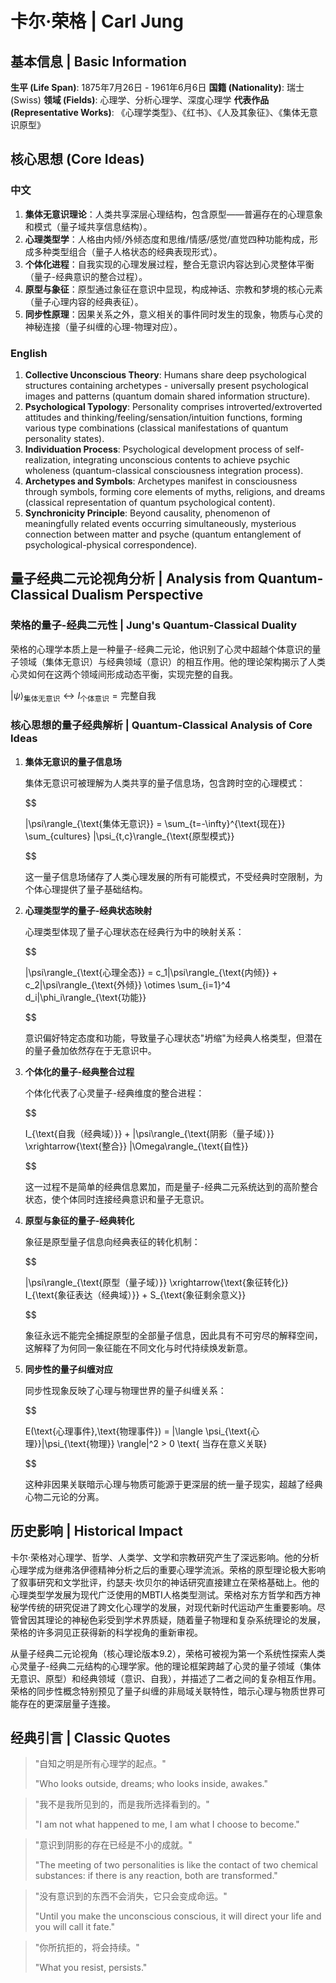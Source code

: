 # 卡尔·荣格 | Carl Jung

## 基本信息 | Basic Information

**生平 (Life Span)**: 1875年7月26日 - 1961年6月6日
**国籍 (Nationality)**: 瑞士 (Swiss)
**领域 (Fields)**: 心理学、分析心理学、深度心理学
**代表作品 (Representative Works)**: 《心理学类型》、《红书》、《人及其象征》、《集体无意识原型》

## 核心思想 (Core Ideas)

### 中文
1. **集体无意识理论**：人类共享深层心理结构，包含原型——普遍存在的心理意象和模式（量子域共享信息结构）。
2. **心理类型学**：人格由内倾/外倾态度和思维/情感/感觉/直觉四种功能构成，形成多种类型组合（量子人格状态的经典表现形式）。
3. **个体化进程**：自我实现的心理发展过程，整合无意识内容达到心灵整体平衡（量子-经典意识的整合过程）。
4. **原型与象征**：原型通过象征在意识中显现，构成神话、宗教和梦境的核心元素（量子心理内容的经典表征）。
5. **同步性原理**：因果关系之外，意义相关的事件同时发生的现象，物质与心灵的神秘连接（量子纠缠的心理-物理对应）。

### English
1. **Collective Unconscious Theory**: Humans share deep psychological structures containing archetypes - universally present psychological images and patterns (quantum domain shared information structure).
2. **Psychological Typology**: Personality comprises introverted/extroverted attitudes and thinking/feeling/sensation/intuition functions, forming various type combinations (classical manifestations of quantum personality states).
3. **Individuation Process**: Psychological development process of self-realization, integrating unconscious contents to achieve psychic wholeness (quantum-classical consciousness integration process).
4. **Archetypes and Symbols**: Archetypes manifest in consciousness through symbols, forming core elements of myths, religions, and dreams (classical representation of quantum psychological content).
5. **Synchronicity Principle**: Beyond causality, phenomenon of meaningfully related events occurring simultaneously, mysterious connection between matter and psyche (quantum entanglement of psychological-physical correspondence).

## 量子经典二元论视角分析 | Analysis from Quantum-Classical Dualism Perspective

### 荣格的量子-经典二元性 | Jung's Quantum-Classical Duality

荣格的心理学本质上是一种量子-经典二元论，他识别了心灵中超越个体意识的量子领域（集体无意识）与经典领域（意识）的相互作用。他的理论架构揭示了人类心灵如何在这两个领域间形成动态平衡，实现完整的自我。

$`
|\psi\rangle_{\text{集体无意识}} \longleftrightarrow I_{\text{个体意识}} = \text{完整自我}
`$

### 核心思想的量子经典解析 | Quantum-Classical Analysis of Core Ideas

1. **集体无意识的量子信息场**

   集体无意识可被理解为人类共享的量子信息场，包含跨时空的心理模式：

   $$

   
   |\psi\rangle_{\text{集体无意识}} = \sum_{t=-\infty}^{\text{现在}} \sum_{cultures} |\psi_{t,c}\rangle_{\text{原型模式}}
   
   $$

   这一量子信息场储存了人类心理发展的所有可能模式，不受经典时空限制，为个体心理提供了量子基础结构。

2. **心理类型学的量子-经典状态映射**

   心理类型体现了量子心理状态在经典行为中的映射关系：

   $$

   
   |\psi\rangle_{\text{心理全态}} = c_1|\psi\rangle_{\text{内倾}} + c_2|\psi\rangle_{\text{外倾}} \otimes \sum_{i=1}^4 d_i|\phi_i\rangle_{\text{功能}}
   
   $$

   意识偏好特定态度和功能，导致量子心理状态"坍缩"为经典人格类型，但潜在的量子叠加依然存在于无意识中。

3. **个体化的量子-经典整合过程**

   个体化代表了心灵量子-经典维度的整合进程：

   $$

   
   I_{\text{自我（经典域）}} + |\psi\rangle_{\text{阴影（量子域）}} \xrightarrow{\text{整合}} |\Omega\rangle_{\text{自性}}
   
   $$

   这一过程不是简单的经典信息累加，而是量子-经典二元系统达到的高阶整合状态，使个体同时连接经典意识和量子无意识。

4. **原型与象征的量子-经典转化**

   象征是原型量子信息向经典表征的转化机制：

   $$

   
   |\psi\rangle_{\text{原型（量子域）}} \xrightarrow{\text{象征转化}} I_{\text{象征表达（经典域）}} + S_{\text{象征剩余意义}}
   
   $$

   象征永远不能完全捕捉原型的全部量子信息，因此具有不可穷尽的解释空间，这解释了为何同一象征能在不同文化与时代持续焕发新意。

5. **同步性的量子纠缠对应**

   同步性现象反映了心理与物理世界的量子纠缠关系：

   $$

   
   E(\text{心理事件},\text{物理事件}) = |\langle \psi_{\text{心理}}|\psi_{\text{物理}} \rangle|^2 > 0 \text{ 当存在意义关联}
   
   $$

   这种非因果关联暗示心理与物质可能源于更深层的统一量子现实，超越了经典心物二元论的分离。

## 历史影响 | Historical Impact

卡尔·荣格对心理学、哲学、人类学、文学和宗教研究产生了深远影响。他的分析心理学成为继弗洛伊德精神分析之后的重要心理学流派。荣格的原型理论极大影响了叙事研究和文学批评，约瑟夫·坎贝尔的神话研究直接建立在荣格基础上。他的心理类型学发展为现代广泛使用的MBTI人格类型测试。荣格对东方哲学和西方神秘学传统的研究促进了跨文化心理学的发展，对现代新时代运动产生重要影响。尽管曾因其理论的神秘色彩受到学术界质疑，随着量子物理和复杂系统理论的发展，荣格的许多洞见正获得新的科学视角的重新审视。

从量子经典二元论视角（核心理论版本9.2），荣格可被视为第一个系统性探索人类心灵量子-经典二元结构的心理学家。他的理论框架跨越了心灵的量子领域（集体无意识、原型）和经典领域（意识、自我），并描述了二者之间的复杂相互作用。荣格的同步性概念特别预见了量子纠缠的非局域关联特性，暗示心理与物质世界可能存在的更深层量子连接。

## 经典引言 | Classic Quotes

> "自知之明是所有心理学的起点。"
>
> "Who looks outside, dreams; who looks inside, awakes."

> "我不是我所见到的，而是我所选择看到的。"
>
> "I am not what happened to me, I am what I choose to become."

> "意识到阴影的存在已经是不小的成就。"
>
> "The meeting of two personalities is like the contact of two chemical substances: if there is any reaction, both are transformed."

> "没有意识到的东西不会消失，它只会变成命运。"
>
> "Until you make the unconscious conscious, it will direct your life and you will call it fate."

> "你所抗拒的，将会持续。"
>
> "What you resist, persists."